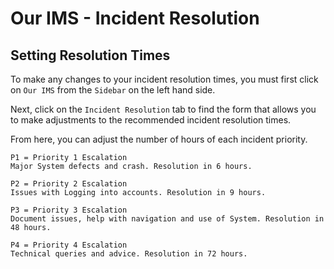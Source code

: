 # Our IMS - Incident Resolution

## Setting Resolution Times

To make any changes to your incident resolution times, you must first click on `Our IMS` from the `Sidebar` on the left hand side.

Next, click on the `Incident Resolution` tab to find the form that allows you to make adjustments to the recommended incident resolution times.

From here, you can adjust the number of hours of each incident priority.

```
P1 = Priority 1 Escalation
Major System defects and crash. Resolution in 6 hours.

P2 = Priority 2 Escalation
Issues with Logging into accounts. Resolution in 9 hours.

P3 = Priority 3 Escalation
Document issues, help with navigation and use of System. Resolution in 48 hours.

P4 = Priority 4 Escalation
Technical queries and advice. Resolution in 72 hours.
```